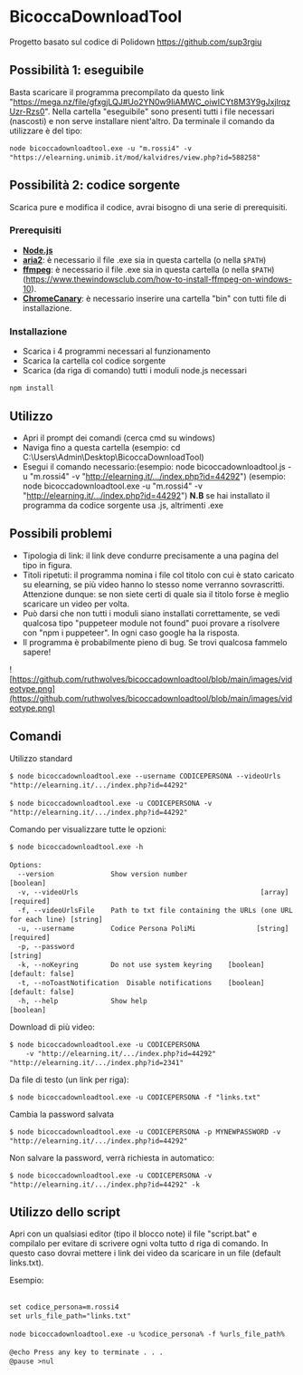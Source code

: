 # BicoccaDownloadTool

Progetto basato sul codice di Polidown https://github.com/sup3rgiu

## Possibilità 1: eseguibile

Basta scaricare il programma precompilato da questo link "https://mega.nz/file/gfxgjLQJ#Uo2YN0w9IiAMWC_oiwICYt8M3Y9gJxjlrqzUzr-Rzs0".
Nella cartella "eseguibile" sono presenti tutti i file necessari (nascosti) e non serve installare nient'altro.
Da terminale il comando da utilizzare è del tipo:
```
node bicoccadownloadtool.exe -u "m.rossi4" -v "https://elearning.unimib.it/mod/kalvidres/view.php?id=588258"
```

## Possibilità 2: codice sorgente

Scarica pure e modifica il codice, avrai bisogno di una serie di prerequisiti.

### Prerequisiti

* [**Node.js**](https://nodejs.org/it/download/)
* [**aria2**](https://github.com/aria2/aria2/releases): è necessario il file .exe sia in questa cartella (o nella `$PATH`)
* [**ffmpeg**](https://www.ffmpeg.org/download.html): è necessario il file .exe sia in questa cartella (o nella `$PATH`) (https://www.thewindowsclub.com/how-to-install-ffmpeg-on-windows-10).
* [**ChromeCanary**](https://www.google.com/intl/it/chrome/canary/thank-you.html?statcb=1&installdataindex=empty&defaultbrowser=0): è necessario inserire una cartella "bin" con tutti file di installazione.

### Installazione
* Scarica i 4 programmi necessari al funzionamento
* Scarica la cartella col codice sorgente
* Scarica (da riga di comando) tutti i moduli node.js necessari
```
npm install
```

## Utilizzo
* Apri il prompt dei comandi (cerca cmd su windows)
* Naviga fino a questa cartella (esempio: cd C:\Users\Admin\Desktop\BicoccaDownloadTool\)
* Esegui il comando necessario:(esempio: node bicoccadownloadtool.js -u "m.rossi4" -v "http://elearning.it/.../index.php?id=44292")
                               (esempio: node bicoccadownloadtool.exe -u "m.rossi4" -v "http://elearning.it/.../index.php?id=44292")
 **N.B**  se hai installato il programma da codice sorgente usa .js, altrimenti .exe


## Possibili problemi
* Tipologia di link: il link deve condurre precisamente a una pagina del tipo in figura.
* Titoli ripetuti: il programma nomina i file col titolo con cui è stato caricato su elearning, se più video hanno lo stesso nome verranno sovrascritti.
  Attenzione dunque: se non siete certi di quale sia il titolo forse è meglio scaricare un video per volta.
* Può darsi che non tutti i moduli siano installati correttamente, se vedi qualcosa tipo "puppeteer module not found" puoi provare a risolvere con
  "npm i puppeteer". In ogni caso google ha la risposta.
* Il programma è probabilmente pieno di bug. Se trovi qualcosa fammelo sapere!

![https://github.com/ruthwolves/bicoccadownloadtool/blob/main/images/videotype.png](https://github.com/ruthwolves/bicoccadownloadtool/blob/main/images/videotype.png)

## Comandi

Utilizzo standard
```
$ node bicoccadownloadtool.exe --username CODICEPERSONA --videoUrls "http://elearning.it/.../index.php?id=44292"

$ node bicoccadownloadtool.exe -u CODICEPERSONA -v "http://elearning.it/.../index.php?id=44292"
```

Comando per visualizzare tutte le opzioni:
```
$ node bicoccadownloadtool.exe -h

Options:
  --version              Show version number                           [boolean]
  -v, --videoUrls                                             [array] [required]
  -f, --videoUrlsFile    Path to txt file containing the URLs (one URL for each line) [string]
  -u, --username         Codice Persona PoliMi               [string] [required]
  -p, --password                                                        [string]
  -k, --noKeyring        Do not use system keyring    [boolean] [default: false]
  -t, --noToastNotification  Disable notifications    [boolean] [default: false]
  -h, --help             Show help                                     [boolean]
```

Download di più video:
```
$ node bicoccadownloadtool.exe -u CODICEPERSONA
    -v "http://elearning.it/.../index.php?id=44292" "http://elearning.it/.../index.php?id=2341"

```
Da file di testo (un link per riga):
```
$ node bicoccadownloadtool.exe -u CODICEPERSONA -f "links.txt"
```

Cambia la password salvata
```
$ node bicoccadownloadtool.exe -u CODICEPERSONA -p MYNEWPASSWORD -v "http://elearning.it/.../index.php?id=44292"
```

Non salvare la password, verrà richiesta in automatico:
```
$ node bicoccadownloadtool.exe -u CODICEPERSONA -v "http://elearning.it/.../index.php?id=44292" -k
```

## Utilizzo dello script

Apri con un qualsiasi editor (tipo il blocco note) il file "script.bat" e compilalo per evitare di scrivere ogni volta tutto d riga di comando.
In questo caso dovrai mettere i link dei video da scaricare in un file (default links.txt).

Esempio:
```

set codice_persona=m.rossi4
set urls_file_path="links.txt"

node bicoccadownloadtool.exe -u %codice_persona% -f %urls_file_path%

@echo Press any key to terminate . . .
@pause >nul
```
